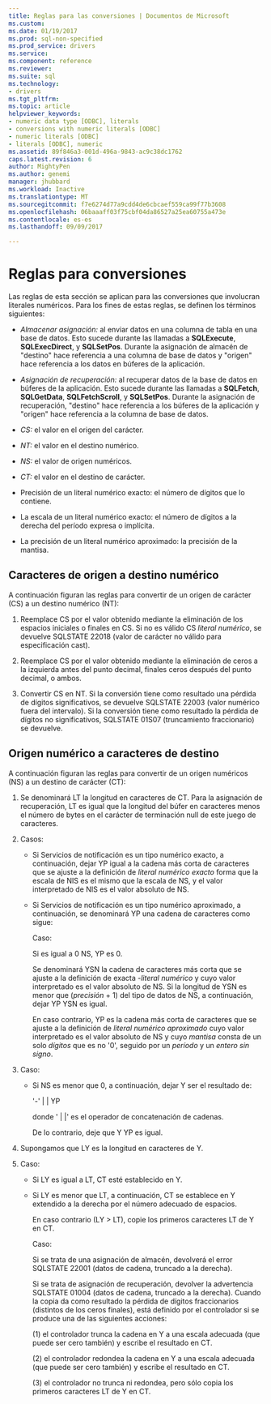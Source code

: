 ```yaml
---
title: Reglas para las conversiones | Documentos de Microsoft
ms.custom: 
ms.date: 01/19/2017
ms.prod: sql-non-specified
ms.prod_service: drivers
ms.service: 
ms.component: reference
ms.reviewer: 
ms.suite: sql
ms.technology:
- drivers
ms.tgt_pltfrm: 
ms.topic: article
helpviewer_keywords:
- numeric data type [ODBC], literals
- conversions with numeric literals [ODBC]
- numeric literals [ODBC]
- literals [ODBC], numeric
ms.assetid: 89f846a3-001d-496a-9843-ac9c38dc1762
caps.latest.revision: 6
author: MightyPen
ms.author: genemi
manager: jhubbard
ms.workload: Inactive
ms.translationtype: MT
ms.sourcegitcommit: f7e6274d77a9cdd4de6cbcaef559ca99f77b3608
ms.openlocfilehash: 06baaaff03f75cbf04da86527a25ea60755a473e
ms.contentlocale: es-es
ms.lasthandoff: 09/09/2017

---
```

# <a name="rules-for-conversions"></a>Reglas para conversiones
Las reglas de esta sección se aplican para las conversiones que involucran literales numéricos. Para los fines de estas reglas, se definen los términos siguientes:  
  
-   *Almacenar asignación:* al enviar datos en una columna de tabla en una base de datos. Esto sucede durante las llamadas a **SQLExecute**, **SQLExecDirect**, y **SQLSetPos**. Durante la asignación de almacén de "destino" hace referencia a una columna de base de datos y "origen" hace referencia a los datos en búferes de la aplicación.  
  
-   *Asignación de recuperación:* al recuperar datos de la base de datos en búferes de la aplicación. Esto sucede durante las llamadas a **SQLFetch**, **SQLGetData**, **SQLFetchScroll**, y **SQLSetPos**. Durante la asignación de recuperación, "destino" hace referencia a los búferes de la aplicación y "origen" hace referencia a la columna de base de datos.  
  
-   *CS:* el valor en el origen del carácter.  
  
-   *NT:* el valor en el destino numérico.  
  
-   *NS:* el valor de origen numéricos.  
  
-   *CT:* el valor en el destino de carácter.  
  
-   Precisión de un literal numérico exacto: el número de dígitos que lo contiene.  
  
-   La escala de un literal numérico exacto: el número de dígitos a la derecha del período expresa o implícita.  
  
-   La precisión de un literal numérico aproximado: la precisión de la mantisa.  
  
## <a name="character-source-to-numeric-target"></a>Caracteres de origen a destino numérico  
 A continuación figuran las reglas para convertir de un origen de carácter (CS) a un destino numérico (NT):  
  
1.  Reemplace CS por el valor obtenido mediante la eliminación de los espacios iniciales o finales en CS. Si no es válido CS *literal numérico*, se devuelve SQLSTATE 22018 (valor de carácter no válido para especificación cast).  
  
2.  Reemplace CS por el valor obtenido mediante la eliminación de ceros a la izquierda antes del punto decimal, finales ceros después del punto decimal, o ambos.  
  
3.  Convertir CS en NT. Si la conversión tiene como resultado una pérdida de dígitos significativos, se devuelve SQLSTATE 22003 (valor numérico fuera del intervalo). Si la conversión tiene como resultado la pérdida de dígitos no significativos, SQLSTATE 01S07 (truncamiento fraccionario) se devuelve.  
  
## <a name="numeric-source-to-character-target"></a>Origen numérico a caracteres de destino  
 A continuación figuran las reglas para convertir de un origen numéricos (NS) a un destino de carácter (CT):  
  
1.  Se denominará LT la longitud en caracteres de CT. Para la asignación de recuperación, LT es igual que la longitud del búfer en caracteres menos el número de bytes en el carácter de terminación null de este juego de caracteres.  
  
2.  Casos:  
  
    -   Si Servicios de notificación es un tipo numérico exacto, a continuación, dejar YP igual a la cadena más corta de caracteres que se ajuste a la definición de *literal numérico exacto* forma que la escala de NIS es el mismo que la escala de NS, y el valor interpretado de NIS es el valor absoluto de NS.  
  
    -   Si Servicios de notificación es un tipo numérico aproximado, a continuación, se denominará YP una cadena de caracteres como sigue:  
  
         Caso:  
  
         Si es igual a 0 NS, YP es 0.  
  
         Se denominará YSN la cadena de caracteres más corta que se ajuste a la definición de exacta -*literal numérico* y cuyo valor interpretado es el valor absoluto de NS. Si la longitud de YSN es menor que (*precisión* + 1) del tipo de datos de NS, a continuación, dejar YP YSN es igual.  
  
         En caso contrario, YP es la cadena más corta de caracteres que se ajuste a la definición de *literal numérico aproximado* cuyo valor interpretado es el valor absoluto de NS y cuyo *mantisa* consta de un solo *dígitos* que es no '0', seguido por un *período* y un *entero sin signo*.  
  
3.  Caso:  
  
    -   Si NS es menor que 0, a continuación, dejar Y ser el resultado de:  
  
         '-' &#124; &#124; YP  
  
         donde ' &#124; &#124;' es el operador de concatenación de cadenas.  
  
         De lo contrario, deje que Y YP es igual.  
  
4.  Supongamos que LY es la longitud en caracteres de Y.  
  
5.  Caso:  
  
    -   Si LY es igual a LT, CT esté establecido en Y.  
  
    -   Si LY es menor que LT, a continuación, CT se establece en Y extendido a la derecha por el número adecuado de espacios.  
  
         En caso contrario (LY > LT), copie los primeros caracteres LT de Y en CT.  
  
         Caso:  
  
         Si se trata de una asignación de almacén, devolverá el error SQLSTATE 22001 (datos de cadena, truncado a la derecha).  
  
         Si se trata de asignación de recuperación, devolver la advertencia SQLSTATE 01004 (datos de cadena, truncado a la derecha). Cuando la copia da como resultado la pérdida de dígitos fraccionarios (distintos de los ceros finales), está definido por el controlador si se produce una de las siguientes acciones:  
  
         (1) el controlador trunca la cadena en Y a una escala adecuada (que puede ser cero también) y escribe el resultado en CT.  
  
         (2) el controlador redondea la cadena en Y a una escala adecuada (que puede ser cero también) y escribe el resultado en CT.  
  
         (3) el controlador no trunca ni redondea, pero sólo copia los primeros caracteres LT de Y en CT.


